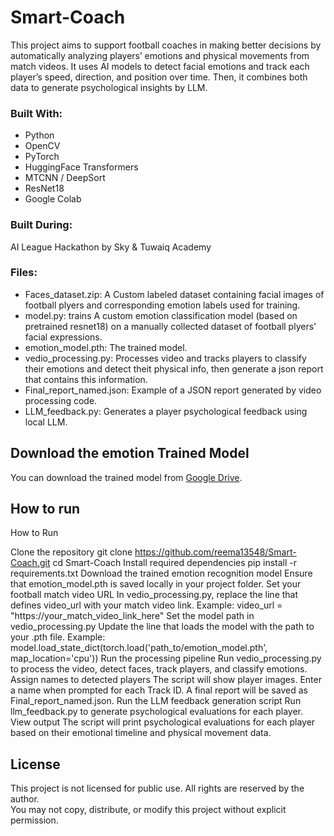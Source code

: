 # Smart-Coach
This project aims to support football coaches in making better decisions by automatically analyzing players’ emotions and physical movements from match videos.  It uses AI models to detect facial emotions and track each player’s speed, direction, and position over time. Then, it combines both  data to generate  psychological  insights by LLM.
###  Built With:
- Python
- OpenCV
- PyTorch
- HuggingFace Transformers
- MTCNN / DeepSort
- ResNet18
- Google Colab

###  Built During:
AI League Hackathon by Sky & Tuwaiq Academy

### Files:
- Faces_dataset.zip: A Custom labeled dataset containing facial images of football plyers and corresponding emotion labels used for training.
- model.py: trains A custom emotion classification model (based on pretrained resnet18) on a manually collected dataset of football plyers' facial expressions.
- emotion_model.pth: The trained model.
- vedio_processing.py: Processes video and tracks players to classify their emotions and detect theit physical info, then generate a json report that contains this information.
- Final_report_named.json: Example of a JSON report generated by video processing code.
- LLM_feedback.py: Generates a player psychological feedback using local LLM.

## Download the emotion Trained Model
You can download the trained model from [Google Drive](https://drive.google.com/file/d/1EBeqwMV4Vf_LlaFmW22PNjukdUYjOcXh/view?usp=sharing).

## How to run

How to Run

Clone the repository
git clone https://github.com/reema13548/Smart-Coach.git
cd Smart-Coach
Install required dependencies
pip install -r requirements.txt
Download the trained emotion recognition model
Ensure that emotion_model.pth is saved locally in your project folder.
Set your football match video URL
In vedio_processing.py, replace the line that defines video_url with your match video link.
Example:
video_url = "https://your_match_video_link_here"
Set the model path in vedio_processing.py
Update the line that loads the model with the path to your .pth file.
Example:
model.load_state_dict(torch.load('path_to/emotion_model.pth', map_location='cpu'))
Run the processing pipeline
Run vedio_processing.py to process the video, detect faces, track players, and classify emotions.
Assign names to detected players
The script will show player images. Enter a name when prompted for each Track ID.
A final report will be saved as Final_report_named.json.
Run the LLM feedback generation script
Run llm_feedback.py to generate psychological evaluations for each player.
View output
The script will print psychological evaluations for each player based on their emotional timeline and physical movement data.



 ##  License
This project is not licensed for public use. All rights are reserved by the author.  
You may not copy, distribute, or modify this project without explicit permission.
